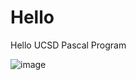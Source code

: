 # Hello
Hello UCSD Pascal Program

![image](https://user-images.githubusercontent.com/121004183/208355260-82067176-7dbe-4847-a69b-eddedb7174b0.png)
